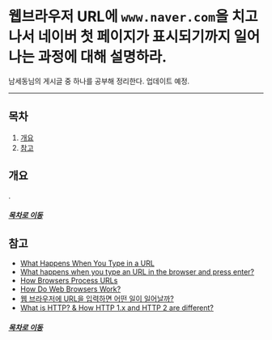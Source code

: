 웹브라우저 URL에 `www.naver.com`을 치고 나서 네이버 첫 페이지가 표시되기까지 일어나는 과정에 대해 설명하라.
=====
남세동님의 게시글 중 하나를 공부해 정리한다. 업데이트 예정.
- - -
## 목차
1. [개요](#개요)
2. [참고](#참고)

## 개요
.

##### [목차로 이동](#목차)

## 참고
* [What Happens When You Type in a URL](https://wsvincent.com/what-happens-when-url/)
* [What happens when you type an URL in the browser and press enter?](https://medium.com/@maneesha.wijesinghe1/what-happens-when-you-type-an-url-in-the-browser-and-press-enter-bb0aa2449c1a)
* [How Browsers Process URLs](https://tools.ietf.org/id/draft-abarth-url-00.html)
* [How Do Web Browsers Work?](https://hackernoon.com/how-do-web-browsers-work-40cefd2cb1e1)
* [웹 브라우저에 URL을 입력하면 어떤 일이 일어날까?](https://owlgwang.tistory.com/1)
* [What is HTTP? & How HTTP 1.x and HTTP 2 are different?](https://twitter.com/kosamari/status/859958929484337152)

##### [목차로 이동](#목차)
